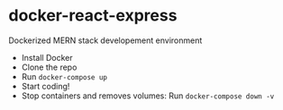 # docker-react-express
Dockerized MERN stack developement environment
  - Install Docker
  - Clone the repo
  - Run `docker-compose up`
  - Start coding!
  - Stop containers and removes volumes:  Run `docker-compose down -v` 
